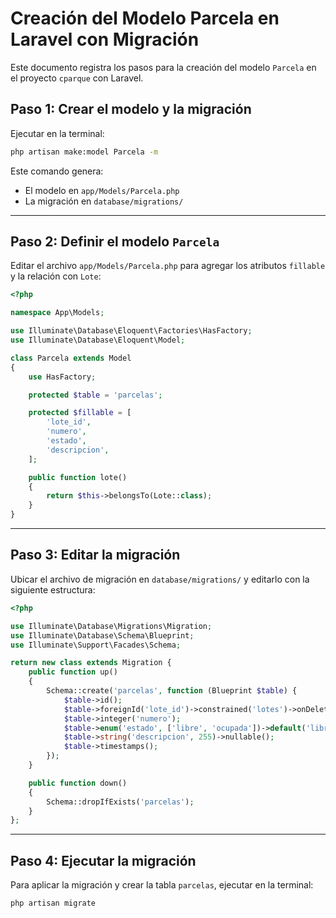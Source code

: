 # Creación del Modelo Parcela en Laravel con Migración

Este documento registra los pasos para la creación del modelo `Parcela` en el proyecto `cparque` con Laravel.

## Paso 1: Crear el modelo y la migración

Ejecutar en la terminal:

```sh
php artisan make:model Parcela -m
```

Este comando genera:

-   El modelo en `app/Models/Parcela.php`
-   La migración en `database/migrations/`

---

## Paso 2: Definir el modelo `Parcela`

Editar el archivo `app/Models/Parcela.php` para agregar los atributos `fillable` y la relación con `Lote`:

```php
<?php

namespace App\Models;

use Illuminate\Database\Eloquent\Factories\HasFactory;
use Illuminate\Database\Eloquent\Model;

class Parcela extends Model
{
    use HasFactory;

    protected $table = 'parcelas';

    protected $fillable = [
        'lote_id',
        'numero',
        'estado',
        'descripcion',
    ];

    public function lote()
    {
        return $this->belongsTo(Lote::class);
    }
}
```

---

## Paso 3: Editar la migración

Ubicar el archivo de migración en `database/migrations/` y editarlo con la siguiente estructura:

```php
<?php

use Illuminate\Database\Migrations\Migration;
use Illuminate\Database\Schema\Blueprint;
use Illuminate\Support\Facades\Schema;

return new class extends Migration {
    public function up()
    {
        Schema::create('parcelas', function (Blueprint $table) {
            $table->id();
            $table->foreignId('lote_id')->constrained('lotes')->onDelete('cascade');
            $table->integer('numero');
            $table->enum('estado', ['libre', 'ocupada'])->default('libre')->comment('Identifica si una parcela está ocupada o libre');
            $table->string('descripcion', 255)->nullable();
            $table->timestamps();
        });
    }

    public function down()
    {
        Schema::dropIfExists('parcelas');
    }
};
```

---

## Paso 4: Ejecutar la migración

Para aplicar la migración y crear la tabla `parcelas`, ejecutar en la terminal:

```sh
php artisan migrate
```
